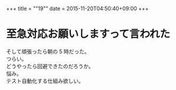 +++
title = ""19""
date = 2015-11-20T04:50:40+09:00
+++

至急対応お願いしますって言われた
===
そして頑張ったら朝の 5 時だった。  
つらい。  
どうやったら回避できたのだろうか。  
悩み。  
テスト自動化する仕組み欲しい。
